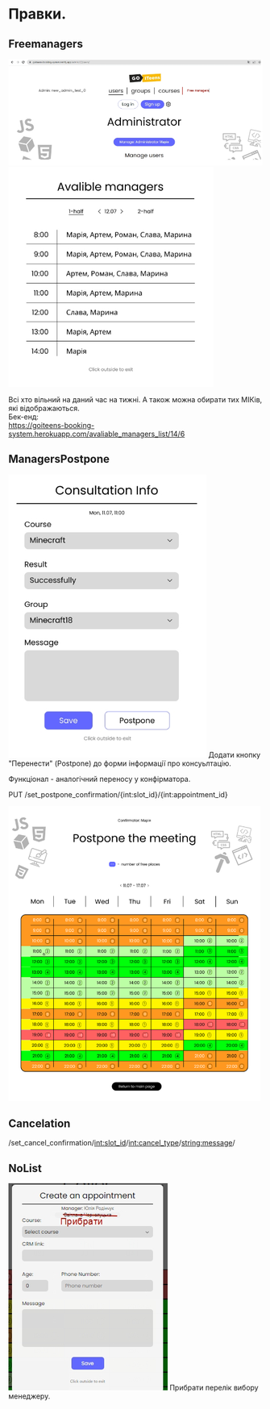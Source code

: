 # Правки.
## Freemanagers
<img src = "img/fix02.jpg">
<img src = "img/fix01.jpg">

Всі хто вільний на даний час на тижні. А також можна обирати тих МІКів, які відображаються.  
Бек-енд:  
<a href = "https://goiteens-booking-system.herokuapp.com/avaliable_managers_list/14/6">https://goiteens-booking-system.herokuapp.com/avaliable_managers_list/14/6</a> 

## ManagersPostpone
<img src = "img/fix03.jpg">
Додати кнопку "Перенести" (Postpone) до форми інформації про консуьлтацію.  

Функціонал - аналогічний переносу у конфірматора.  

PUT /set_postpone_confirmation/{int:slot_id}/{int:appointment_id}  

<img src = "img/Letter - 3.png" width = 500>

## Cancelation

/set_cancel_confirmation/<int:slot_id>/<int:cancel_type>/<string:message>/

## NoList
<img src = "img/fix04.jpg">  
Прибрати перелік вибору менеджеру.


